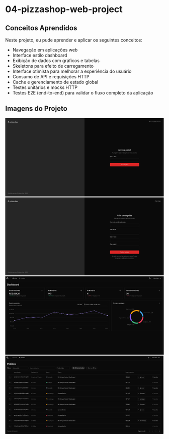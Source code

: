 # 04-pizzashop-web-project

## Conceitos Aprendidos

Neste projeto, eu pude aprender e aplicar os seguintes conceitos:

- Navegação em aplicações web
- Interface estilo dashboard
- Exibição de dados com gráficos e tabelas
- Skeletons para efeito de carregamento
- Interface otimista para melhorar a experiência do usuário
- Consumo de API e requisições HTTP
- Cache e gerenciamento de estado global
- Testes unitários e mocks HTTP
- Testes E2E (end-to-end) para validar o fluxo completo da aplicação

## Imagens do Projeto

![Sign-in](./Images/sign-in.png)
![Register](./Images/register.png)
![Dashboard](./Images/dashboard.png)
![Orders](./Images/ordersTable.png)